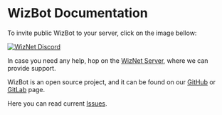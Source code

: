 # WizBot Documentation

To invite public WizBot to your server, click on the image bellow:

[![WizNet Discord](https://i.imgur.com/veSbGZ2.png)](https://discordapp.com/oauth2/authorize?client_id=170849867508350977&scope=bot&permissions=66186303)

In case you need any help, hop on the [WizNet Server](https://discord.gg/0ehQwTK2RBjAxzEY), where we can provide support.

WizBot is an open source project, and it can be found on our [GitHub](https://github.com/Wizkiller96/WizBot) or [GitLab](https://gitlab.com/WizNet/WizBot) page.

Here you can read current [Issues](https://github.com/Wizkiller96/WizBot/issues).
